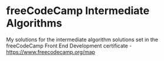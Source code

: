 # freeCodeCamp Intermediate Algorithms

My solutions for the intermediate algorithm solutions set in the freeCodeCamp Front End Development certificate - https://www.freecodecamp.org/map